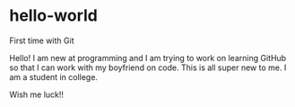 # hello-world
First time with Git

Hello! 
I am new at programming and I am trying to work on learning GitHub so that I can work with my boyfriend on code. 
This is all super new to me. I am a student in college.

Wish me luck!!
